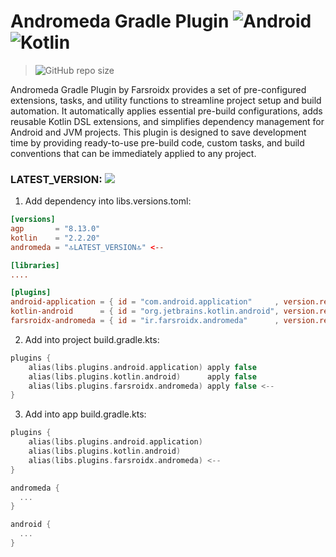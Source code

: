 # Andromeda Gradle Plugin ![Android](https://img.shields.io/badge/Android-3DDC84?style=for-the-badge&logo=android&logoColor=white) ![Kotlin](https://img.shields.io/badge/kotlin-%237F52FF.svg?style=for-the-badge&logo=kotlin&logoColor=white)

> ![GitHub repo size](https://img.shields.io/github/repo-size/farsroidx/andromeda-gradle-plugin)

Andromeda Gradle Plugin by Farsroidx provides a set of pre-configured extensions, tasks, and utility functions 
to streamline project setup and build automation. It automatically applies essential pre-build configurations, 
adds reusable Kotlin DSL extensions, and simplifies dependency management for Android and JVM projects. 
This plugin is designed to save development time by providing ready-to-use pre-build code, custom tasks, 
and build conventions that can be immediately applied to any project.

### LATEST_VERSION: [![](https://jitpack.io/v/farsroidx/andromeda-gradle-plugin.svg)](https://jitpack.io/#farsroidx/andromeda-gradle-plugin)

1. Add dependency into libs.versions.toml:
```toml
[versions]
agp       = "8.13.0"
kotlin    = "2.2.20"
andromeda = "🔝LATEST_VERSION🔝" <--

[libraries]
....

[plugins]
android-application = { id = "com.android.application"     , version.ref = "agp"       }
kotlin-android      = { id = "org.jetbrains.kotlin.android", version.ref = "kotlin"    }
farsroidx-andromeda = { id = "ir.farsroidx.andromeda"      , version.ref = "andromeda" } <--
```

2. Add into project build.gradle.kts:
```kotlin
plugins {
    alias(libs.plugins.android.application) apply false
    alias(libs.plugins.kotlin.android)      apply false
    alias(libs.plugins.farsroidx.andromeda) apply false <--
}
```

3. Add into app build.gradle.kts:
```kotlin
plugins {
    alias(libs.plugins.android.application)
    alias(libs.plugins.kotlin.android)
    alias(libs.plugins.farsroidx.andromeda) <--
}

andromeda {
  ...
}

android {
  ...
}
```
